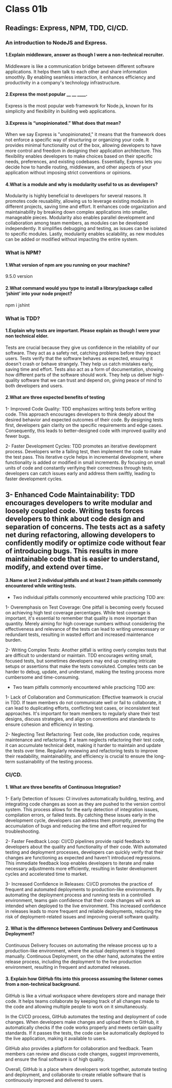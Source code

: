 # Class 01b

## Readings: Express, NPM, TDD, CI/CD.

### An introduction to NodeJS and Express.

#### 1.Explain middleware, answer as though I were a non-technical recruiter.
Middleware is like a communication bridge between different software applications. It helps them talk to each other and share information smoothly. By enabling seamless interaction, it enhances efficiency and productivity in a company's technology infrastructure.


#### 2.Express the most popular __ __ ____.
Express is the most popular web framework for Node.js, known for its simplicity and flexibility in building web applications.


#### 3.Express is “unopinionated.” What does that mean?
When we say Express is "unopinionated," it means that the framework does not enforce a specific way of structuring or organizing your code. It provides minimal functionality out of the box, allowing developers to have more control and freedom in designing their application architecture. This flexibility enables developers to make choices based on their specific needs, preferences, and existing codebases. Essentially, Express lets you decide how to handle routing, middleware, and other aspects of your application without imposing strict conventions or opinions.


#### 4.What is a module and why is modularity useful to us as developers?
Modularity is highly beneficial to developers for several reasons. It promotes code reusability, allowing us to leverage existing modules in different projects, saving time and effort. It enhances code organization and maintainability by breaking down complex applications into smaller, manageable pieces. Modularity also enables parallel development and collaboration among team members, as modules can be developed independently. It simplifies debugging and testing, as issues can be isolated to specific modules. Lastly, modularity enables scalability, as new modules can be added or modified without impacting the entire system.


### What is NPM?

#### 1.What version of npm are you running on your machine?
9.5.0 version


#### 2.What command would you type to install a library/package called ‘jshint’ into your node project?
npm i jshint


### What is TDD?

#### 1.Explain why tests are important. Please explain as though I were your non technical elder.
Tests are crucial because they give us confidence in the reliability of our software. They act as a safety net, catching problems before they impact users. Tests verify that the software behaves as expected, ensuring it doesn't crash or behave strangely. They help us catch mistakes early, saving time and effort. Tests also act as a form of documentation, showing how different parts of the software should work. They help us deliver high-quality software that we can trust and depend on, giving peace of mind to both developers and users.


#### 2.What are three expected benefits of testing
1- Improved Code Quality: TDD emphasizes writing tests before writing code. This approach encourages developers to think deeply about the desired behavior and expected outcomes of their code. By designing tests first, developers gain clarity on the specific requirements and edge cases. Consequently, this leads to better-designed code with improved quality and fewer bugs.

2- Faster Development Cycles: TDD promotes an iterative development process. Developers write a failing test, then implement the code to make the test pass. This iterative cycle helps in incremental development, where functionality is added or modified in small increments. By focusing on small units of code and constantly verifying their correctness through tests, developers can catch issues early and address them swiftly, leading to faster development cycles.

3- Enhanced Code Maintainability: TDD encourages developers to write modular and loosely coupled code. Writing tests forces developers to think about code design and separation of concerns. The tests act as a safety net during refactoring, allowing developers to confidently modify or optimize code without fear of introducing bugs. This results in more maintainable code that is easier to understand, modify, and extend over time.
-----------

#### 3.Name at lest 2 individual pitfalls and at least 2 team pitfalls commonly encountered while writing tests.
* Two individual pitfalls commonly encountered while practicing TDD are:

1- Overemphasis on Test Coverage: One pitfall is becoming overly focused on achieving high test coverage percentages. While test coverage is important, it's essential to remember that quality is more important than quantity. Merely aiming for high coverage numbers without considering the effectiveness and relevance of the tests can lead to writing unnecessary or redundant tests, resulting in wasted effort and increased maintenance burden.

2- Writing Complex Tests: Another pitfall is writing overly complex tests that are difficult to understand or maintain. TDD encourages writing small, focused tests, but sometimes developers may end up creating intricate setups or assertions that make the tests convoluted. Complex tests can be harder to debug, update, and understand, making the testing process more cumbersome and time-consuming.


* Two team pitfalls commonly encountered while practicing TDD are:

1- Lack of Collaboration and Communication: Effective teamwork is crucial in TDD. If team members do not communicate well or fail to collaborate, it can lead to duplicating efforts, conflicting test cases, or inconsistent test approaches. It's important for team members to regularly share their test designs, discuss strategies, and align on conventions and standards to ensure cohesion and efficiency in testing.

2- Neglecting Test Refactoring: Test code, like production code, requires maintenance and refactoring. If a team neglects refactoring their test code, it can accumulate technical debt, making it harder to maintain and update the tests over time. Regularly reviewing and refactoring tests to improve their readability, maintainability, and efficiency is crucial to ensure the long-term sustainability of the testing process.


### CI/CD.

#### 1. What are three benefits of Continuous Integration?
1- Early Detection of Issues: CI involves automatically building, testing, and integrating code changes as soon as they are pushed to the version control system. This process allows for the early detection of integration issues, compilation errors, or failed tests. By catching these issues early in the development cycle, developers can address them promptly, preventing the accumulation of bugs and reducing the time and effort required for troubleshooting.

2- Faster Feedback Loop: CI/CD pipelines provide rapid feedback to developers about the quality and functionality of their code. With automated testing and deployment processes, developers can quickly verify that their changes are functioning as expected and haven't introduced regressions. This immediate feedback loop enables developers to iterate and make necessary adjustments more efficiently, resulting in faster development cycles and accelerated time to market.

3- Increased Confidence in Releases: CI/CD promotes the practice of frequent and automated deployments to production-like environments. By automating the deployment process and running tests in a controlled environment, teams gain confidence that their code changes will work as intended when deployed to the live environment. This increased confidence in releases leads to more frequent and reliable deployments, reducing the risk of deployment-related issues and improving overall software quality.


#### 2. What is the difference between Continuos Delivery and Continuous Deployment?
Continuous Delivery focuses on automating the release process up to a production-like environment, where the actual deployment is triggered manually. Continuous Deployment, on the other hand, automates the entire release process, including the deployment to the live production environment, resulting in frequent and automated releases.

#### 3. Explain how GitHub fits into this process assuming the listener comes from a non-technical background.
GitHub is like a virtual workspace where developers store and manage their code. It helps teams collaborate by keeping track of all changes made to the code and allowing multiple people to work on it simultaneously.

In the CI/CD process, GitHub automates the testing and deployment of code changes. When developers make changes and upload them to GitHub, it automatically checks if the code works properly and meets certain quality standards. If it passes the tests, the code can be automatically deployed to the live application, making it available to users.

GitHub also provides a platform for collaboration and feedback. Team members can review and discuss code changes, suggest improvements, and ensure the final software is of high quality.

Overall, GitHub is a place where developers work together, automate testing and deployment, and collaborate to create reliable software that is continuously improved and delivered to users.